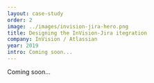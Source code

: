 ```yaml
---
layout: case-study
order: 2
image: ../images/invision-jira-hero.png
title: Designing the InVision-Jira itegration
company: InVision / Atlassian
year: 2019
intro: Coming soon...
---
```


Coming soon...